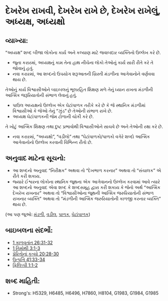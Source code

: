# દેખરેખ રાખવી, દેખરેખ રાખે છે, દેખરેખ રાખેલું, અધ્યક્ષ, અધ્યક્ષો 

## વ્યાખ્યા: 

“અધ્યક્ષ” શબ્દ બીજા લોકોના કાર્ય અને કલ્યાણ માટે જવાબદાર વ્યક્તિનો ઉલ્લેખ કરે છે.

* જૂના કરારમાં, અધ્યક્ષનું કામ તેના હાથ નીચેના લોકો તેઓનું કાર્ય સારી રીતે કરે તે જોવાનું હતું.
* નવા કરારમાં, આ શબ્દનો ઉપયોગ શરૂઆતની ખ્રિસ્તી મંડળીના આગેવાનોને વર્ણવવા થાય છે.

તેઓનું કાર્ય વિશ્વાસીઓને બાઇબલનું ભૂલરહિત શિક્ષણ મળે તેનું ધ્યાન રાખતા મંડળીની આત્મિક જરૂરિયાતોની સંભાળ લેવાનું હતું.

* પાઉલ અધ્યક્ષનો ઉલ્લેખ એક ઘેટાંપાળક તરીકે કરે છે કે જે સ્થાનિક મંડળીમાં વિશ્વાસીઓ કે જેઓ તેનું “ઝુંડ” છે તેઓની સંભાળ રાખે છે.
* અધ્યક્ષ ઘેટાંપાળકની જેમ ટોળાની ચોકી કરે છે.

તે ખોટું આત્મિક શિક્ષણ તથા દુષ્ટ પ્રભાવોથી વિશ્વાસીઓને સાચવે છે અને તેઓની રક્ષા કરે છે.

* નવા કરારમાં, “અધ્યક્ષો”, “વડીલો” તથા “ઘેટાંપાળકો/પાળકો વગેરે શબ્દો આત્મિક આગેવાનોનો ઉલ્લેખ કરવાની વિભિન્ન રીતો છે.

## અનુવાદ માટેના સૂચનો: 

* આ શબ્દનો અનુવાદ “નિરીક્ષક” અથવા તો “દેખભાળ કરનાર” અથવા તો “સંચાલક” એ રીતે કરી શકાય.
* જ્યારે ઈશ્વરના લોકોના સ્થાનિક જૂથના એક આગેવાનનો ઉલ્લેખ કરવામાં આવે ત્યારે આ શબ્દનો અનુવાદ એવા શબ્દ કે શબ્દસમૂહ દ્વારા કરી શકાય કે જેનો અર્થ “આત્મિક દેખરેખ રાખનાર” અથવા તો “વિશ્વાસીઓના જૂથની આત્મિક જરુરિયાતોની સંભાળ રાખનાર વ્યક્તિ” અથવા તો “મંડળીની આત્મિક જરુરિયાતોની કાળજી કરનાર વ્યક્તિ” થાય છે.

(આ પણ જૂઓ: [મંડળી](../kt/church.md), [વડીલ](../other/elder.md), [પાળક](../kt/pastor.md), [ઘેટાંપાળક](../other/shepherd.md))

## બાઇબલના સંદર્ભો: 

* [1 કાળવૃતાંત 26:31-32](rc://gu/tn/help/1ch/26/31)
* [1 તિમોથી 3:1-3](rc://gu/tn/help/1ti/03/01)
* [પ્રેરિતોનાં કૃત્યો 20:28-30](rc://gu/tn/help/act/20/28)
* [ઉત્પત્તિ 41:33-34](rc://gu/tn/help/gen/41/33)
* [ફિલિપ્પી 1:1-2](rc://gu/tn/help/php/01/01)

## શબ્દ માહિતી: 

* Strong's: H5329, H6485, H6496, H7860, H8104, G1983, G1984, G1985
